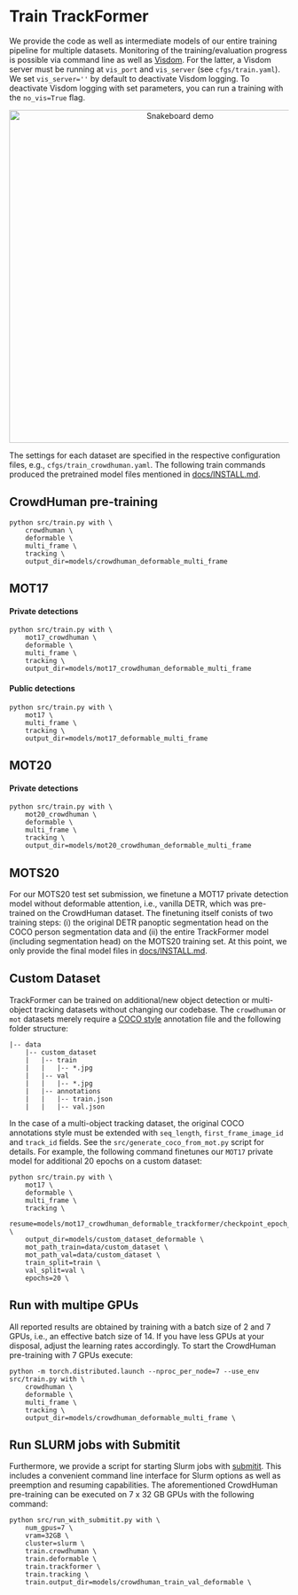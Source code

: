 # Train TrackFormer

We provide the code as well as intermediate models of our entire training pipeline for multiple datasets. Monitoring of the training/evaluation progress is possible via command line as well as [Visdom](https://github.com/fossasia/visdom.git). For the latter, a Visdom server must be running at `vis_port` and `vis_server` (see `cfgs/train.yaml`). We set `vis_server=''` by default to deactivate Visdom logging. To deactivate Visdom logging with set parameters, you can run a training with the `no_vis=True` flag.

<div align="center">
    <img src="../docs/visdom.gif" alt="Snakeboard demo" width="600"/>
</div>

The settings for each dataset are specified in the respective configuration files, e.g., `cfgs/train_crowdhuman.yaml`. The following train commands produced the pretrained model files mentioned in [docs/INSTALL.md](INSTALL.md).

## CrowdHuman pre-training

```
python src/train.py with \
    crowdhuman \
    deformable \
    multi_frame \
    tracking \
    output_dir=models/crowdhuman_deformable_multi_frame
```

## MOT17

#### Private detections

```
python src/train.py with \
    mot17_crowdhuman \
    deformable \
    multi_frame \
    tracking \
    output_dir=models/mot17_crowdhuman_deformable_multi_frame
```

#### Public detections

```
python src/train.py with \
    mot17 \
    multi_frame \
    tracking \
    output_dir=models/mot17_deformable_multi_frame
```

## MOT20

#### Private detections

```
python src/train.py with \
    mot20_crowdhuman \
    deformable \
    multi_frame \
    tracking \
    output_dir=models/mot20_crowdhuman_deformable_multi_frame
```

## MOTS20

For our MOTS20 test set submission, we finetune a MOT17 private detection model without deformable attention, i.e., vanilla DETR, which was pre-trained on the CrowdHuman dataset. The finetuning itself conists of two training steps: (i) the original DETR panoptic segmentation head on the COCO person segmentation data and (ii) the entire TrackFormer model (including segmentation head) on the MOTS20 training set. At this point, we only provide the final model files in [docs/INSTALL.md](INSTALL.md).

<!-- ```
python src/train.py with \
    tracking \
    coco_person_masks \
    output_dir=models/mot17_train_private_coco_person_masks_v2 \
```

```
python src/train.py with \
    tracking \
    mots20 \
    output_dir=models/mots20_train_masks \
``` -->

<!-- ### Ablation studies

Will be added after acceptance of the paper. -->

## Custom Dataset

TrackFormer can be trained on additional/new object detection or multi-object tracking datasets without changing our codebase. The `crowdhuman` or `mot` datasets merely require a [COCO style](https://www.immersivelimit.com/tutorials/create-coco-annotations-from-scratch) annotation file and the following folder structure:

~~~
|-- data
    |-- custom_dataset
    |   |-- train
    |   |   |-- *.jpg
    |   |-- val
    |   |   |-- *.jpg
    |   |-- annotations
    |   |   |-- train.json
    |   |   |-- val.json
~~~

In the case of a multi-object tracking dataset, the original COCO annotations style must be extended with `seq_length`, `first_frame_image_id` and `track_id` fields. See the `src/generate_coco_from_mot.py` script for details. For example, the following command finetunes our `MOT17` private model for additional 20 epochs on a custom dataset:

```
python src/train.py with \
    mot17 \
    deformable \
    multi_frame \
    tracking \
    resume=models/mot17_crowdhuman_deformable_trackformer/checkpoint_epoch_40.pth \
    output_dir=models/custom_dataset_deformable \
    mot_path_train=data/custom_dataset \
    mot_path_val=data/custom_dataset \
    train_split=train \
    val_split=val \
    epochs=20 \
```

## Run with multipe GPUs

All reported results are obtained by training with a batch size of 2 and 7 GPUs, i.e., an effective batch size of 14. If you have less GPUs at your disposal, adjust the learning rates accordingly. To start the CrowdHuman pre-training with 7 GPUs execute:

```
python -m torch.distributed.launch --nproc_per_node=7 --use_env src/train.py with \
    crowdhuman \
    deformable \
    multi_frame \
    tracking \
    output_dir=models/crowdhuman_deformable_multi_frame \
```

## Run SLURM jobs with Submitit

Furthermore, we provide a script for starting Slurm jobs with [submitit](https://github.com/facebookincubator/submitit). This includes a convenient command line interface for Slurm options as well as preemption and resuming capabilities. The aforementioned CrowdHuman pre-training can be executed on 7 x 32 GB GPUs with the following command:

```
python src/run_with_submitit.py with \
    num_gpus=7 \
    vram=32GB \
    cluster=slurm \
    train.crowdhuman \
    train.deformable \
    train.trackformer \
    train.tracking \
    train.output_dir=models/crowdhuman_train_val_deformable \
```
